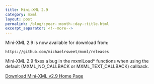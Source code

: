 ```yaml
---
title: Mini-XML 2.9
category: mxml
layout: post
permalink: /blog/:year-:month-:day-:title.html
excerpt_separator: <!--more-->
---
```


Mini-XML 2.9 is now available for download from:

    https://github.com/michaelrsweet/mxml/releases

Mini-XML 2.9 fixes a bug in the mxmlLoad* functions when using the default (MXML_NO_CALLBACK or MXML_TEXT_CALLBACK) callback.

<a class="btn btn-primary" href="https://github.com/michaelrsweet/mxml/releases/tag/v2.9">Download Mini-XML v2.9 <span class="glyphicon glyphicon-download-alt" aria-hidden="true"></span></a>
<a class="btn btn-default" href="/mxml/index.html">Home Page <span class="glyphicon glyphicon-home" aria-hidden="true"></span></a>
